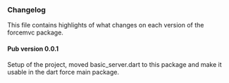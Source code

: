 ### Changelog ###

This file contains highlights of what changes on each version of the forcemvc package. 

#### Pub version 0.0.1 ####

Setup of the project, moved basic_server.dart to this package and make it usable in the dart force main package.
